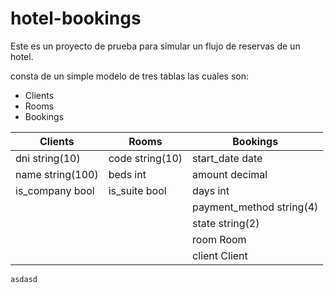 # hotel-bookings

Este es un proyecto de prueba para simular un flujo de reservas de un hotel.

consta de un simple modelo de tres tablas las cuales son:

- Clients
- Rooms
- Bookings

| Clients          | Rooms           | Bookings                 |
| ---------------- | --------------- | ------------------------ |
| dni string(10)   | code string(10) | start_date date          |
| name string(100) | beds int        | amount decimal           |
| is_company bool  | is_suite bool   | days int                 |
|                  |                 | payment_method string(4) |
|                  |                 | state string(2)          |
|                  |                 | room Room                |
|                  |                 | client Client            |

`asdasd`
